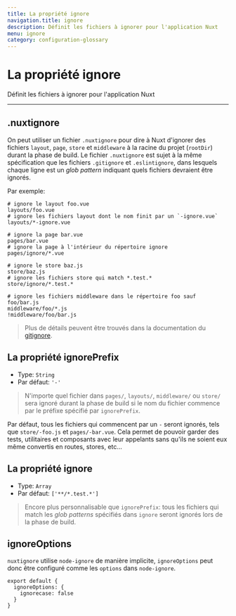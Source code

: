 ```yaml
---
title: La propriété ignore
navigation.title: ignore
description: Définit les fichiers à ignorer pour l'application Nuxt
menu: ignore
category: configuration-glossary
---
```

# La propriété ignore

Définit les fichiers à ignorer pour l'application Nuxt

---
## .nuxtignore

On peut utiliser un fichier `.nuxtignore` pour dire à Nuxt d'ignorer des fichiers `layout`, `page`, `store` et `middleware` à la racine du projet (`rootDir`) durant la phase de build. Le fichier `.nuxtignore` est sujet à la même spécification que les fichiers `.gitignore` et `.eslintignore`, dans lesquels chaque ligne est un _glob pattern_ indiquant quels fichiers devraient être ignorés.

Par exemple:

```
# ignore le layout foo.vue
layouts/foo.vue
# ignore les fichiers layout dont le nom finit par un `-ignore.vue`
layouts/*-ignore.vue

# ignore la page bar.vue
pages/bar.vue
# ignore la page à l'intérieur du répertoire ignore
pages/ignore/*.vue

# ignore le store baz.js
store/baz.js
# ignore les fichiers store qui match *.test.*
store/ignore/*.test.*

# ignore les fichiers middleware dans le répertoire foo sauf foo/bar.js
middleware/foo/*.js
!middleware/foo/bar.js
```

> Plus de détails peuvent être trouvés dans la documentation du [gitignore](https://git-scm.com/docs/gitignore).

## La propriété ignorePrefix

- Type: `String`
- Par défaut: `'-'`

> N'importe quel fichier dans `pages/`, `layouts/`, `middleware/` ou `store/` sera ignoré durant la phase de build si le nom du fichier commence par le préfixe spécifié par `ignorePrefix`.

Par défaut, tous les fichiers qui commencent par un `-` seront ignorés, tels que `store/-foo.js` et `pages/-bar.vue`. Cela permet de pouvoir garder des tests, utilitaires et composants avec leur appelants sans qu'ils ne soient eux même convertis en routes, stores, etc...

## La propriété ignore

- Type: `Array`
- Par défaut: `['**/*.test.*']`

> Encore plus personnalisable que `ignorePrefix`: tous les fichiers qui match les _glob patterns_ spécifiés dans `ignore` seront ignorés lors de la phase de build.

## ignoreOptions

`nuxtignore` utilise `node-ignore` de manière implicite, `ignoreOptions` peut donc être configuré comme les `options` dans `node-ignore`.

```js{}[nuxt.config.js]
export default {
  ignoreOptions: {
    ignorecase: false
  }
}
```
